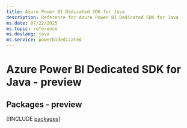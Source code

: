 ```yaml
---
title: Azure Power BI Dedicated SDK for Java
description: Reference for Azure Power BI Dedicated SDK for Java
ms.date: 07/22/2025
ms.topic: reference
ms.devlang: java
ms.service: powerbidedicated
---
```

# Azure Power BI Dedicated SDK for Java - preview
## Packages - preview
[!INCLUDE [packages](power-bi-dedicated-index.md)]